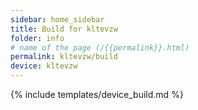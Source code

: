 ```yaml
---
sidebar: home_sidebar
title: Build for kltevzw
folder: info
# name of the page (/{{permalink}}.html)
permalink: kltevzw/build
device: kltevzw
---
```

{% include templates/device_build.md %}
